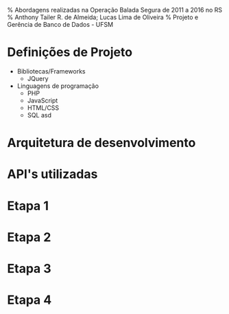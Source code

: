 % Abordagens realizadas na Operação Balada Segura de 2011 a 2016 no RS
% Anthony Tailer R. de Almeida; Lucas Lima de Oliveira
% Projeto e Gerência de Banco de Dados - UFSM

# Definições de Projeto
* Bibliotecas/Frameworks
  - JQuery
* Linguagens de programação
  - PHP
  - JavaScript
  - HTML/CSS
  - SQL asd
# Arquitetura de desenvolvimento

# API's utilizadas

# Etapa 1

# Etapa 2

# Etapa 3

# Etapa 4
